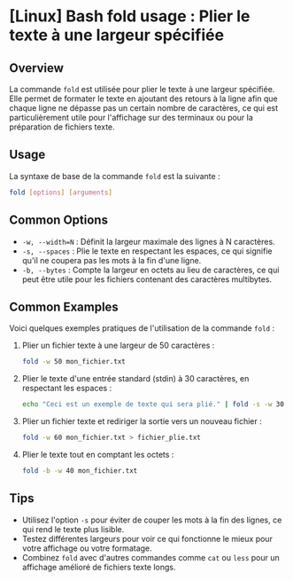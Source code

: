 # [Linux] Bash fold usage : Plier le texte à une largeur spécifiée

## Overview
La commande `fold` est utilisée pour plier le texte à une largeur spécifiée. Elle permet de formater le texte en ajoutant des retours à la ligne afin que chaque ligne ne dépasse pas un certain nombre de caractères, ce qui est particulièrement utile pour l'affichage sur des terminaux ou pour la préparation de fichiers texte.

## Usage
La syntaxe de base de la commande `fold` est la suivante :

```bash
fold [options] [arguments]
```

## Common Options
- `-w, --width=N` : Définit la largeur maximale des lignes à N caractères.
- `-s, --spaces` : Plie le texte en respectant les espaces, ce qui signifie qu'il ne coupera pas les mots à la fin d'une ligne.
- `-b, --bytes` : Compte la largeur en octets au lieu de caractères, ce qui peut être utile pour les fichiers contenant des caractères multibytes.

## Common Examples
Voici quelques exemples pratiques de l'utilisation de la commande `fold` :

1. Plier un fichier texte à une largeur de 50 caractères :
   ```bash
   fold -w 50 mon_fichier.txt
   ```

2. Plier le texte d'une entrée standard (stdin) à 30 caractères, en respectant les espaces :
   ```bash
   echo "Ceci est un exemple de texte qui sera plié." | fold -s -w 30
   ```

3. Plier un fichier texte et rediriger la sortie vers un nouveau fichier :
   ```bash
   fold -w 60 mon_fichier.txt > fichier_plie.txt
   ```

4. Plier le texte tout en comptant les octets :
   ```bash
   fold -b -w 40 mon_fichier.txt
   ```

## Tips
- Utilisez l'option `-s` pour éviter de couper les mots à la fin des lignes, ce qui rend le texte plus lisible.
- Testez différentes largeurs pour voir ce qui fonctionne le mieux pour votre affichage ou votre formatage.
- Combinez `fold` avec d'autres commandes comme `cat` ou `less` pour un affichage amélioré de fichiers texte longs.
